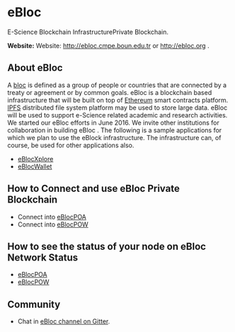 # eBloc 
E-Science Blockchain InfrastructurePrivate Blockchain. 
 
**Website:** Website: http://ebloc.cmpe.boun.edu.tr or http://ebloc.org . 
 
## About eBloc 
A [bloc](https://www.merriam-webster.com/dictionary/bloc) is defined as a group of people or countries that are connected by a treaty or agreement or by common goals. eBloc is a blockchain based infrastructure that will be built on top of [Ethereum](https://www.ethereum.org) smart contracts platform. [IPFS](https://ipfs.io) distributed file system platform may be used to store large data. eBloc will be used to support e-Science related academic and research activities. We started our eBloc efforts in June 2016. We invite other institutions for collaboration in building eBloc . The following is a sample applications for which we plan to use the eBlock infrastructure. The infrastructure can, of course, be used for other applications also. 
 
- [eBlocXplore](http://ebloc.cmpe.boun.edu.tr:8000) 
- [eBlocWallet](http://ebloc.cmpe.boun.edu.tr:3002) 
 
## How to Connect and use eBloc Private Blockchain 

- Connect into [eBlocPOA](https://github.com/ebloc/eblocPOA)
- Connect into [eBlocPOW](https://github.com/ebloc/eblocPOW)
 
## How to see the status of your node on eBloc Network Status

- [eBlocPOA](http://ebloc.cmpe.boun.edu.tr:3015)
- [eBlocPOW](http://ebloc.cmpe.boun.edu.tr:3001)
 
## Community  
- Chat in [eBloc channel on Gitter](https://gitter.im/eBloc/Lobby). 

